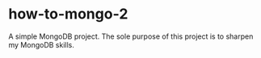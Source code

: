 how-to-mongo-2
==============

A simple MongoDB project. The sole purpose of this project is to sharpen my MongoDB skills.
